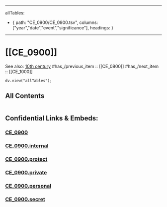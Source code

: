 ﻿---

allTables:
- { path: "CE_0900/CE_0900.tsv", columns: ["year","date","event","significance"], headings:  } 

---


# [[CE_0900]] 

See also: [10th century](https://en.wikipedia.org/wiki/10th_century "10th century")
#has_/previous_item :: [[CE_0800]] 
#has_/next_item  :: [[CE_1000]] 


``` dataviewjs
dv.view("allTables");
```




## All Contents

```folderv
```





## Confidential Links & Embeds: 

### [CE_0900](/_public/Time-Ages/human-ages/History~CE/CE_0900.md) 

### [CE_0900.internal](/_internal/Time-Ages/human-ages/History~CE/CE_0900.internal.md) 

### [CE_0900.protect](/_protect/Time-Ages/human-ages/History~CE/CE_0900.protect.md) 

### [CE_0900.private](/_private/Time-Ages/human-ages/History~CE/CE_0900.private.md) 

### [CE_0900.personal](/_personal/Time-Ages/human-ages/History~CE/CE_0900.personal.md) 

### [CE_0900.secret](/_secret/Time-Ages/human-ages/History~CE/CE_0900.secret.md) 
